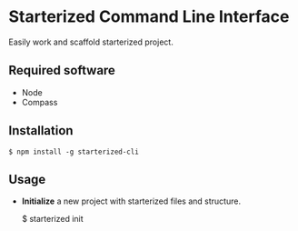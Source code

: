 Starterized Command Line Interface
==================================

Easily work and scaffold starterized project.

Required software
-----------------

* Node
* Compass

Installation
------------

    $ npm install -g starterized-cli

Usage
-----

* **Initialize** a new project with starterized files and structure.

    $ starterized init
